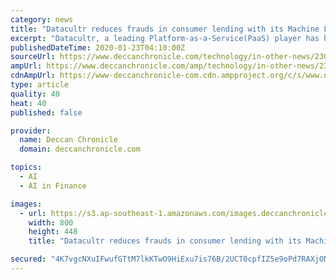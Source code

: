 ```yaml
---
category: news
title: "Datacultr reduces frauds in consumer lending with its Machine Learning platform"
excerpt: "Datacultr, a leading Platform-as-a-Service(PaaS) player has helped reduce the risk of fraud ... the total amount in bank frauds rose 74% to Rs 71,543 cr in FY19. However, the rise of machine learning can prove to be a game-changer for these banks, Non-banking financial companies (NBFCs), and fintechs. With ML capabilities, Datacultr has been ..."
publishedDateTime: 2020-01-23T04:10:00Z
sourceUrl: https://www.deccanchronicle.com/technology/in-other-news/230120/datacultr-reduces-frauds-in-consumer-lending-with-its-machine-learning.html
ampUrl: https://www.deccanchronicle.com/amp/technology/in-other-news/230120/datacultr-reduces-frauds-in-consumer-lending-with-its-machine-learning.html
cdnAmpUrl: https://www-deccanchronicle-com.cdn.ampproject.org/c/s/www.deccanchronicle.com/amp/technology/in-other-news/230120/datacultr-reduces-frauds-in-consumer-lending-with-its-machine-learning.html
type: article
quality: 40
heat: 40
published: false

provider:
  name: Deccan Chronicle
  domain: deccanchronicle.com

topics:
  - AI
  - AI in Finance

images:
  - url: https://s3.ap-southeast-1.amazonaws.com/images.deccanchronicle.com/dc-Cover-c6vcqtlfu5qn38at3rp993fd81-20200123093804.Medi.jpeg
    width: 800
    height: 448
    title: "Datacultr reduces frauds in consumer lending with its Machine Learning platform"

secured: "4K7vgcNXuIFwufGTtM7lkKTwO9HiExu7is76B/2UCT0cpfIZ5e9oPd7RAXjONvYJq6SqRD4z1JEUboaAPJ79rCHjgHSuZqIlLtu0gAvBxzx1sLzWxm3u1PPlmWRiIAS8MjJuBadq8riCE9O84knzXqZjXZutxNHVqxPCh+WqWGVAW11q79Kj9D8uof40H0H9qg0IF5Ht+ajbzRTck4II03cF7qHGQ9+EzPttYD6JYFS/skLq7QYq4ut3sSiwbvNlZgPHqYcQbT2TPbrBjfu2oDxBS6B4XUGfZ9q2pgb0Kw+0tPTo4jGHyTZ6L5zTuV+Z;doSfIuVrnwWgrh5XeDyxQA=="
---
```


